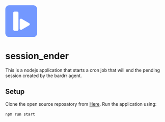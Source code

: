 <img src="./Asset 10-8.png" width="100">

# session_ender

This is a nodejs application that starts a cron job that will end the pending session created by the bardrr agent.

## Setup

Clone the open source reposatory from [Here](https://github.com/bard-rr/session_ender). Run the application using:

`npm run start`
